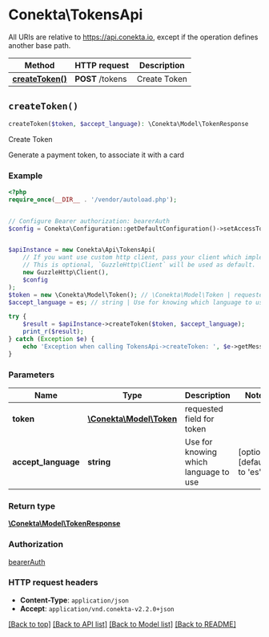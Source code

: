 # Conekta\TokensApi

All URIs are relative to https://api.conekta.io, except if the operation defines another base path.

| Method | HTTP request | Description |
| ------------- | ------------- | ------------- |
| [**createToken()**](TokensApi.md#createToken) | **POST** /tokens | Create Token |


## `createToken()`

```php
createToken($token, $accept_language): \Conekta\Model\TokenResponse
```

Create Token

Generate a payment token, to associate it with a card

### Example

```php
<?php
require_once(__DIR__ . '/vendor/autoload.php');


// Configure Bearer authorization: bearerAuth
$config = Conekta\Configuration::getDefaultConfiguration()->setAccessToken('YOUR_ACCESS_TOKEN');


$apiInstance = new Conekta\Api\TokensApi(
    // If you want use custom http client, pass your client which implements `GuzzleHttp\ClientInterface`.
    // This is optional, `GuzzleHttp\Client` will be used as default.
    new GuzzleHttp\Client(),
    $config
);
$token = new \Conekta\Model\Token(); // \Conekta\Model\Token | requested field for token
$accept_language = es; // string | Use for knowing which language to use

try {
    $result = $apiInstance->createToken($token, $accept_language);
    print_r($result);
} catch (Exception $e) {
    echo 'Exception when calling TokensApi->createToken: ', $e->getMessage(), PHP_EOL;
}
```

### Parameters

| Name | Type | Description  | Notes |
| ------------- | ------------- | ------------- | ------------- |
| **token** | [**\Conekta\Model\Token**](../Model/Token.md)| requested field for token | |
| **accept_language** | **string**| Use for knowing which language to use | [optional] [default to &#39;es&#39;] |

### Return type

[**\Conekta\Model\TokenResponse**](../Model/TokenResponse.md)

### Authorization

[bearerAuth](../../README.md#bearerAuth)

### HTTP request headers

- **Content-Type**: `application/json`
- **Accept**: `application/vnd.conekta-v2.2.0+json`

[[Back to top]](#) [[Back to API list]](../../README.md#endpoints)
[[Back to Model list]](../../README.md#models)
[[Back to README]](../../README.md)
